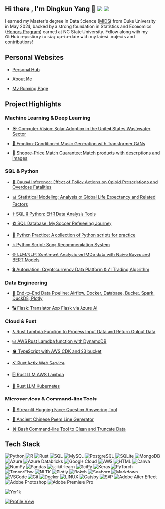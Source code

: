 ## Hi there , I'm Dingkun Yang 👋 [<img src="https://img.shields.io/badge/LinkedIn-Profile-blue?logo=linkedin">](https://www.linkedin.com/in/dyang7/) [<img src="https://img.shields.io/badge/website-000000?style=for-the-badge&logo=About.me&logoColor=white">](https://yer1k.com/)

I earned my Master's degree in Data Science ([MIDS](https://datascience.duke.edu/people/graduation-year/2024/#:~:text=Class%20of%202024-,Dingkun%20Yang,-Class%20of%202024)) from Duke University in May 2024, backed by a strong foundation in Statistics and Economics ([Honors Program](https://poole.ncsu.edu/news/2017/04/12/outstanding-economics-students-honored/#:~:text=Zachary%20Lee%20Small-,Dingkun%20Yang,-Inductees%20into%20Omicron)) earned at NC State University. Follow along with my GitHub repository to stay up-to-date with my latest projects and contributions!

## Personal Websites

- [Personal Hub](https://yer1k.com/)

- [About Me](https://about.yer1k.com/)

- [My Running Page](https://running.yer1k.com/)


## Project Highlights

### Machine Learning & Deep Learning

- [☀️ Computer Vision: Solar Adoption in the United States Wastewater Sector](https://github.com/Yer1k/solar_wastewater)

- [🎹 Emotion-Conditioned Music Generation with Transformer GANs](https://github.com/Yer1k/music_gen_gan)

- [🛒 Shopee-Price Match Guarantee: Match products with descriptions and images](https://github.com/Yer1k/Shopee-Product-Price-Match-Guarantee)

### SQL & Python

- [💊 Causal Inference: Effect of Policy Actions on Opioid Prescriptions and Overdose Fatalities](https://github.com/Yer1k/opioid_causal_inference)

- [📊 Statistical Modeling: Analysis of Global Life Expectancy and Related Factors](https://github.com/Yer1k/Global-Life-Expectancy-and-Related-Factors)

- [⚕️ SQL & Python: EHR Data Analysis Tools](https://github.com/Yer1k/EHR_Utils)

- [⚽ SQL Database: My Soccer Refereeing Journey](https://github.com/Yer1k/SQL_Refereeing_Database)

- [🎯 Python Practice: A collection of Python scripts for practice](https://github.com/Yer1k/python_practice)

- [🎶 Python Script: Song Recommendation System](https://github.com/Yer1k/Song_Recommender)

- [🌐 LLM/NLP: Sentiment Analysis on IMDb data with Naive Bayes and BERT Models](https://github.com/Yer1k/Sentiment-Analysis-with-BERT-Naive-Bayes)

- [💲 Automation: Cryptocurrency Data Platform & AI Trading Algorithm](https://github.com/Yer1k/AI_Trading)

### Data Engineering

- [🔧 End-to-End Data Pipeline: Airflow, Docker, Database, Bucket, Spark, DuckDB, Plotly](https://github.com/Yer1k/data_pipeline)

- [🔠 Flask: Translator App Flask via Azure AI](https://github.com/Yer1k/web_flask)

### Cloud & Rust

- [λ Rust Lambda Function to Process Input Data and Return Output Data](https://gitlab.com/Yer1k/cargo_lambda)

- [⛁ AWS Rust Lamdba function with DynamoDB](https://gitlab.com/Yer1k/aws_lambda_database)

- [🪣 TypeScript with AWS CDK and S3 bucket](https://gitlab.com/Yer1k/aws_cdk)

- [⛏️ Rust Actix Web Service](https://gitlab.com/Yer1k/rust_actix_web)

- [🗄️ Rust LLM AWS Lambda](https://gitlab.com/Yer1k/rust-llm-aws-lambda)

- [🤖 Rust LLM Kubernetes](https://gitlab.com/Yer1k/rust-llm-kubernetes)

### Microservices & Command-line Tools

- [💬 Streamlit Hugging Face: Question Answering Tool](https://github.com/Yer1k/Streamlit-Hugging-Face)

- [📜 Ancient Chinese Poem Line Generator](https://github.com/Yer1k/CD_FastAPI_AWS)

- [⌘ Bash Command-line Tool to Clean and Truncate Data](https://github.com/Yer1k/Bash-command-line-tool-to-clean-and-truncate-data)

## Tech Stack

![Python](https://img.shields.io/badge/python-3670A0?style=for-the-badge&logo=python&logoColor=ffdd54)
![R](https://img.shields.io/badge/r-%23276DC3.svg?style=for-the-badge&logo=r&logoColor=white)
![Rust](https://img.shields.io/badge/rust-%23000000.svg?style=for-the-badge&logo=rust&logoColor=white)
![SQL](https://img.shields.io/badge/-SQL-CC2927?style=for-the-badge&logo=microsoft-sql-server&logoColor=white)
![MySQL](https://img.shields.io/badge/mysql-%2300f.svg?style=for-the-badge&logo=mysql&logoColor=white)
![PostgreSQL](https://img.shields.io/badge/postgresql-4169e1?style=for-the-badge&logo=postgresql&logoColor=white)
![SQLite](https://img.shields.io/badge/SQLite-07405E?style=for-the-badge&logo=sqlite&logoColor=white)
![MongoDB](https://img.shields.io/badge/MongoDB-4EA94B?style=for-the-badge&logo=mongodb&logoColor=white)
![Azure](https://img.shields.io/badge/azure-%230072C6.svg?style=for-the-badge&logo=azure-devops&logoColor=white)
![Azure Databricks](https://img.shields.io/badge/-Azure%20Databricks-FF813F?style=for-the-badge&logo=azure-databricks&logoColor=white)
![Google Cloud](https://img.shields.io/badge/Google%20Cloud-%234285F4.svg?style=for-the-badge&logo=google-cloud&logoColor=white)
![AWS](https://img.shields.io/badge/AWS-%23FF9900.svg?style=for-the-badge&logo=amazon-aws&logoColor=white)
![HTML](https://img.shields.io/badge/-HTML-E34F26?style=for-the-badge&logo=html5&logoColor=white)
![Canva](https://img.shields.io/badge/Canva-%2300C4CC.svg?style=for-the-badge&logo=Canva&logoColor=white)
![NumPy](https://img.shields.io/badge/numpy-%23013243.svg?style=for-the-badge&logo=numpy&logoColor=white)
![Pandas](https://img.shields.io/badge/pandas-%23150458.svg?style=for-the-badge&logo=pandas&logoColor=white)
![scikit-learn](https://img.shields.io/badge/scikit--learn-%23F7931E.svg?style=for-the-badge&logo=scikit-learn&logoColor=white)
![SciPy](https://img.shields.io/badge/SciPy-%230C55A5.svg?style=for-the-badge&logo=scipy&logoColor=%white)
![Keras](https://img.shields.io/badge/Keras-%23D00000.svg?style=for-the-badge&logo=Keras&logoColor=white) 
![PyTorch](https://img.shields.io/badge/PyTorch-%23EE4C2C.svg?style=for-the-badge&logo=PyTorch&logoColor=white)
![TensorFlow](https://img.shields.io/badge/TensorFlow-%23FF6F00.svg?style=for-the-badge&logo=TensorFlow&logoColor=white)
![NLTK](https://img.shields.io/badge/-NLTK-4EA94B?style=for-the-badge&logo=nltk&logoColor=white)
![Plotly](https://img.shields.io/badge/Plotly-%233F4F75.svg?style=for-the-badge&logo=plotly&logoColor=white)
![Bokeh](https://img.shields.io/badge/-Bokeh-F68E56?style=for-the-badge&logo=bokeh&logoColor=white)
![Seaborn](https://img.shields.io/badge/-Seaborn-3776AB?style=for-the-badge&logo=seaborn&logoColor=white)
![Markdown](https://img.shields.io/badge/Markdown-000000?style=for-the-badge&logo=markdown&logoColor=white)
![VSCode](https://img.shields.io/badge/Visual_Studio-0078d7?style=for-the-badge&logo=visual%20studio&logoColor=white)
![Git](https://img.shields.io/badge/Git-F05032?style=for-the-badge&logo=git&logoColor=white)
![Docker](https://img.shields.io/badge/-Docker-2496ED?style=for-the-badge&logo=docker&logoColor=white)
![LINUX](https://img.shields.io/badge/Linux-FCC624?style=for-the-badge&logo=linux&logoColor=black)
![Gatsby](https://img.shields.io/badge/Gatsby-663399?style=for-the-badge&logo=gatsby&logoColor=white)
![SAP](https://img.shields.io/badge/SAP-0FAAFF?style=for-the-badge&logo=sap&logoColor=white)
![Adobe After Effect](https://img.shields.io/badge/Adobe%20after%20affects-CF96FD?style=for-the-badge&logo=Adobe%20after%20effects&logoColor=393665)
![Adobe Photoshop](https://img.shields.io/badge/Adobe%20Photoshop-31A8FF?style=for-the-badge&logo=Adobe%20Photoshop&logoColor=black)
![Adobe Premiere Pro](https://img.shields.io/badge/Adobe%20Premiere%20Pro-9999FF?style=for-the-badge&logo=Adobe%20Premiere%20Pro&logoColor=black)


<p><img align="center" src="https://github-readme-stats.vercel.app/api/top-langs?username=Yer1k&show_icons=true&locale=en&layout=compact" alt="Yer1k" /></p>

[![Profile View](https://visitcount.itsvg.in/api?id=yer1k&label=Profile%20Views&color=1&icon=5&pretty=true)](https://yer1k.com/)

<!--
My GitHub info:

<img src="https://github-readme-stats.vercel.app/api?username=yer1k&count_private=true&show_icons=true&theme=tokyonight" alt="info" width="370"/>


**Yer1k/Yer1k** is a ✨ _special_ ✨ repository because its `README.md` (this file) appears on your GitHub profile.

Here are some ideas to get you started:

- 🔭 I’m currently working on ...
- 🌱 I’m currently learning ...
- 👯 I’m looking to collaborate on ...
- 🤔 I’m looking for help with ...
- 💬 Ask me about ...
- 📫 How to reach me: ...
- 😄 Pronouns: ...
- ⚡ Fun fact: ...
-->
